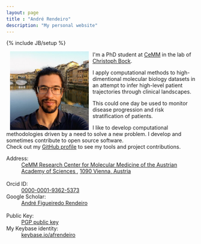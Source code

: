 ```yaml
---
layout: page
title : "André Rendeiro"
description: "My personal website"
---
```

{% include JB/setup %}

<div class="row">
    <div class="col-sm-8 blog-main" typeof="foaf:Person" about="http://andre-rendeiro.me/about" prefix="schema: http://schema.org/Person#">
        <img src="me.jpeg" style="width:210px; height:210px; margin: 0px 10px; float:left" alt="It's me!">
        <p>
            I'm a <span property="schema:jobTitle">PhD student</span> at <a rel="schema:affiliation" href="http://www.cemm.oeaw.ac.at/">CeMM</a> in the lab of <a rel="foaf:knows" href="http://medical-epigenomics.org/">Christoph Bock</a>.
        </p>
        <p>
            I apply computational methods to high-dimentional molecular biology datasets in an attempt to infer high-level patient trajectories through clinical landscapes.
        </p>
        <p>
            This could one day be used to monitor disease progression and risk stratification of patients.
        </p>
        <!--<p>
            Of particular relevance is my group's usage of methods to profile <a href="http://en.wikipedia.org/wiki/Epigenetics">epigenetic</a> states in both development and disease.
        </p> -->
        <p>
            I like to develop computational methodologies driven by a need to solve a new problem.
            I develop and sometimes contribute to open source software.
            <br>
            Check out my <a href="https://github.com/afrendeiro">GitHub profile</a> to see my tools and project contributions.
        </p>
    </div>
    <div class="col-sm-3 col-sm-offset-1 blog-sidebar">
        <dl>
            <dt>Address:</dt>
                <dd>
                    <span property="schema:address" typeof="http://schema.org/PostalAddress" vocab="http://schema.org/PostalAddress/">
                        <span property="streetAddress">
                            <a href="http://www.cemm.oeaw.ac.at/">CeMM Research Center for Molecular Medicine of the Austrian Academy of Sciences </a>
                        </span>, 
                        <a href="https://www.google.at/maps/place/CeMM+-+Forschungszentrum+für+Molekulare+Medizin+GmbH./@48.2194743,16.3496347,18z/">
                            <span property="postalCode">1090</span>
                            <span property="addressLocality">Vienna</span>, 
                            <span property="addressCountry">Austria</span>
                        </a>
                    </span>
                </dd>
            <br>
            <dt>Orcid ID:</dt>
                <dd>
                    <a property="http://purl.org/spar/datacite/orcid" href="https://orcid.org/0000-0001-9362-5373" onclick="recordOutboundLink(this, 'Link', '| + input + |'); return false;">0000-0001-9362-5373</a>
                </dd>
            <dt>Google Scholar:</dt>
                <dd>
                    <a href="https://scholar.google.at/citations?user=lj17pqEAAAAJ&hl=en">André Figueiredo Rendeiro</a>
                </dd>
            <br>
            <dt>Public Key:</dt>
                <dd>
                    <a href="http://andre-rendeiro.me/data/documents/public_key.pgp" title="Use this to send me encrypted email">PGP public key</a>
                </dd>
<!--             <dt>ZeroNet ID:</dt>
                <dd>
                    <a href="http://127.0.0.1:43110/Me.ZeroNetwork.bit/?Profile/1RedkCkVaXuVXrqCMpoXQS29bwaqsuFdL/16XR1GVbekHSMMoUZ5pTQWFpq2anbkHgrC/arendeiro@zeroid.bit" title="Email me on ZeroNet">arendeiro@zeroid.bit</a>
                </dd> -->
            <dt>My Keybase identity:</dt>
                <dd>
                    <a href="https://keybase.io/afrendeiro" title="Me on Keybase">keybase.io/afrendeiro</a>
                </dd>
        </dl>
    </div>
</div>
